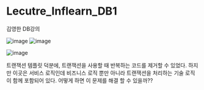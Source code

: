 # Lecutre_Inflearn_DB1
김영한 DB강의


![image](https://github.com/koratoo/Lecutre_Inflearn_DB1/assets/96603612/956f6bac-52d2-4d32-a426-6d266a38624e)
![image](https://github.com/koratoo/Lecutre_Inflearn_DB1/assets/96603612/d6b35245-e43b-44de-aad5-68960a1948a7)

![image](https://github.com/koratoo/Lecutre_Inflearn_DB1/assets/96603612/4870bb65-827d-45c9-99be-9d2f960792af)


트랜잭션 템플릿 덕분에, 트랜잭션을 사용할 때 반복하는 코드를 제거할 수 있었다.
하지만 이곳은 서비스 로직인데 비즈니스 로직 뿐만 아니라 트랜잭션을 처리하는 기술 로직이 함께 포함되어 있다.
어떻게 하면 이 문제를 해결 할 수 있을까??
